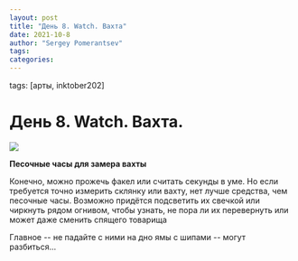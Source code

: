 ```yaml
---
layout: post
title: "День 8. Watch. Вахта"
date: 2021-10-8
author: "Sergey Pomerantsev"
tags:
categories:
---
```

tags: [арты, inktober202]

# День 8. Watch. Вахта.

![](/images/_inktober21-8.jpg)

**Песочные часы для замера вахты**

Конечно, можно прожечь факел или считать секунды в уме. Но если требуется точно измерить склянку или вахту, нет лучше средства, чем песочные часы. Возможно придётся подсветить их свечкой или чиркнуть рядом огнивом, чтобы узнать, не пора ли их перевернуть или может даже сменить спящего товарища

Главное -- не падайте с ними на дно ямы с шипами -- могут разбиться...
